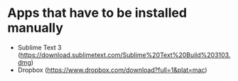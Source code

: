 # Apps that have to be installed manually

- Sublime Text 3 (https://download.sublimetext.com/Sublime%20Text%20Build%203103.dmg)
- Dropbox (https://www.dropbox.com/download?full=1&plat=mac)

